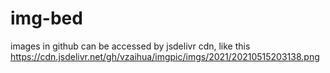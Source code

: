 # img-bed
images in github can be accessed by jsdelivr cdn, like this
https://cdn.jsdelivr.net/gh/vzaihua/imgpic/imgs/2021/20210515203138.png

